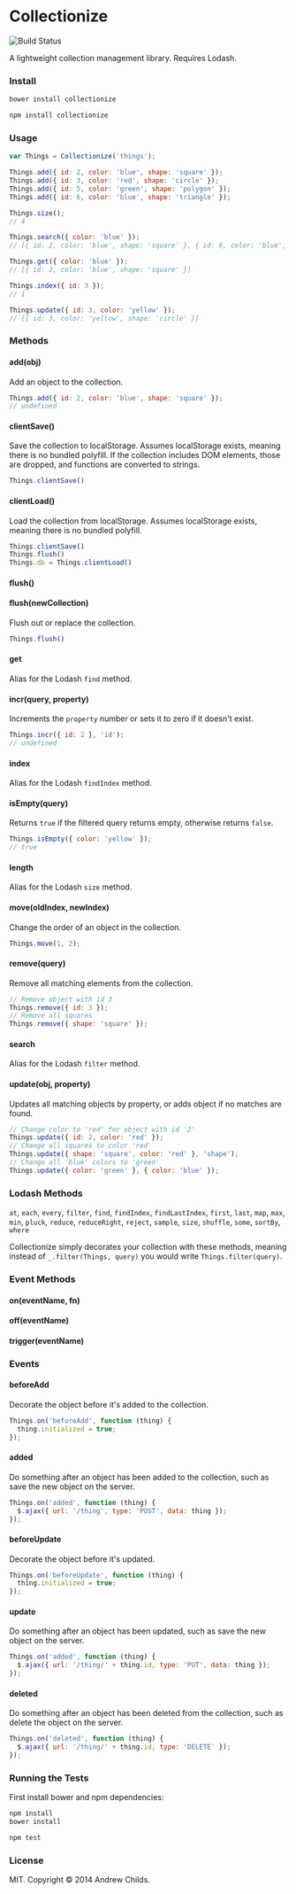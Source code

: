 # Collectionize

![Build Status](https://travis-ci.org/andrewchilds/collectionize.png?branch=master)

A lightweight collection management library. Requires Lodash.

### Install

```js
bower install collectionize
```

```js
npm install collectionize
```

### Usage

```js
var Things = Collectionize('things');

Things.add({ id: 2, color: 'blue', shape: 'square' });
Things.add({ id: 3, color: 'red', shape: 'circle' });
Things.add({ id: 5, color: 'green', shape: 'polygon' });
Things.add({ id: 6, color: 'blue', shape: 'triangle' });

Things.size();
// 4

Things.search({ color: 'blue' });
// [{ id: 2, color: 'blue', shape: 'square' }, { id: 6, color: 'blue', shape: 'triangle' }]

Things.get({ color: 'blue' });
// [{ id: 2, color: 'blue', shape: 'square' }]

Things.index({ id: 3 });
// 1

Things.update({ id: 3, color: 'yellow' });
// [{ id: 3, color: 'yellow', shape: 'circle' }]
```

### Methods

#### add(obj)

Add an object to the collection.

```js
Things.add({ id: 2, color: 'blue', shape: 'square' });
// undefined
```

#### clientSave()

Save the collection to localStorage. Assumes localStorage exists, meaning there is no bundled polyfill. If the collection includes DOM elements, those are dropped, and functions are converted to strings.

```js
Things.clientSave()
```

#### clientLoad()

Load the collection from localStorage. Assumes localStorage exists, meaning there is no bundled polyfill.

```js
Things.clientSave()
Things.flush()
Things.db = Things.clientLoad()
```

#### flush()
#### flush(newCollection)

Flush out or replace the collection.

```js
Things.flush()
```

#### get

Alias for the Lodash `find` method.

#### incr(query, property)

Increments the `property` number or sets it to zero if it doesn't exist.

```js
Things.incr({ id: 2 }, 'id');
// undefined
```

#### index

Alias for the Lodash `findIndex` method.

#### isEmpty(query)

Returns `true` if the filtered query returns empty, otherwise returns `false`.

```js
Things.isEmpty({ color: 'yellow' });
// true
```

#### length

Alias for the Lodash `size` method.

#### move(oldIndex, newIndex)

Change the order of an object in the collection.

```js
Things.move(1, 2);
```

#### remove(query)

Remove all matching elements from the collection.

```js
// Remove object with id 3
Things.remove({ id: 3 });
// Remove all squares
Things.remove({ shape: 'square' });
```

#### search

Alias for the Lodash `filter` method.

#### update(obj, property)

Updates all matching objects by property, or adds object if no matches are found.

```js
// Change color to 'red' for object with id '2'
Things.update({ id: 2, color: 'red' });
// Change all squares to color 'red'
Things.update({ shape: 'square', color: 'red' }, 'shape');
// Change all 'blue' colors to 'green'
Things.update({ color: 'green' }, { color: 'blue' });
```

### Lodash Methods

`at`, `each`, `every`, `filter`, `find`, `findIndex`, `findLastIndex`, `first`, `last`, `map`, `max`, `min`, `pluck`, `reduce`, `reduceRight`, `reject`, `sample`, `size`, `shuffle`, `some`, `sortBy`, `where`

Collectionize simply decorates your collection with these methods, meaning instead of `_.filter(Things, query)` you would write `Things.filter(query)`.

### Event Methods

#### on(eventName, fn)

#### off(eventName)

#### trigger(eventName)

### Events

#### beforeAdd

Decorate the object before it's added to the collection.

```js
Things.on('beforeAdd', function (thing) {
  thing.initialized = true;
});
```

#### added

Do something after an object has been added to the collection, such as save the new object on the server.

```js
Things.on('added', function (thing) {
  $.ajax({ url: '/thing', type: 'POST', data: thing });
});
```

#### beforeUpdate

Decorate the object before it's updated.

```js
Things.on('beforeUpdate', function (thing) {
  thing.initialized = true;
});
```

#### update

Do something after an object has been updated, such as save the new object on the server.

```js
Things.on('added', function (thing) {
  $.ajax({ url: '/thing/' + thing.id, type: 'PUT', data: thing });
});
```

#### deleted

Do something after an object has been deleted from the collection, such as delete the object on the server.

```js
Things.on('deleted', function (thing) {
  $.ajax({ url: '/thing/' + thing.id, type: 'DELETE' });
});
```

### Running the Tests

First install bower and npm dependencies:

```sh
npm install
bower install
```

```sh
npm test
```

### License

MIT. Copyright &copy; 2014 Andrew Childs.
